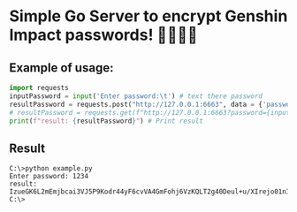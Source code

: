 # Simple **Go** Server to encrypt **Genshin Impact** passwords! :crystal_ball::dolls::flags::ribbon:
## Example of usage:
```python
import requests
inputPassword = input('Enter password:\t') # text there password
resultPassword = requests.post("http://127.0.0.1:6663", data = {'password': inputPassword}).text # Send request to server(post)
# resultPassword = requests.get(f"http://127.0.0.1:6663?password={inputPassword}").text Get Request example
print(f"result: {resultPassword}") # Print result
```
## Result
```
C:\>python example.py
Enter password: 1234
result: IzueGK6L2mEmjbcai3VJ5P9Kodr44yF6cvVA4GmFohj6VzKQLT2g40Deul+u/XIrejo01nIpqz4WRADF7wknvEsP69fzWitKYWDL0GFGsveW/Zd3jSoeWDBxBIQrA2sVoFI9tDEvWszf2fJUxIX8RoS7218r6QQAMZ/rM7XPCqA=
C:\>
```
